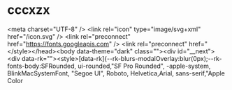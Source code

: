 # cccxzx
 &lt;meta charset="UTF-8" />     &lt;link rel="icon" type="image/svg+xml" href="/icon.svg" />     &lt;link rel="preconnect" href="https://fonts.googleapis.com" />     &lt;link rel="preconnect" href="
&lt;/style>&lt;/head>&lt;body data-theme="dark" class="">&lt;div id="__next">&lt;div data-rk="">&lt;style>[data-rk]{--rk-blurs-modalOverlay:blur(0px);--rk-fonts-body:SFRounded, ui-rounded,"SF Pro Rounded", -apple-system, BlinkMacSystemFont, "Segoe UI", Roboto, Helvetica,Arial, sans-serif,"Apple Color

<!doctype html><html lang="en"><head><meta charset="utf-8"/><link rel="manifest" href="/manifest.webmanifest" crossorigin="use-credentials"/><link rel="apple-touch-icon" sizes="180x180" href="/apple-touch-icon.png?v=1"/><link rel="icon" type="image/png" sizes="32x32" href="/favicon-32x32.png?v=1"/><link rel="icon" type="image/png" sizes="192x192" href="/android-chrome-192x192.png?v=1"/><link rel="icon" type="image/png" sizes="16x16" href="/favicon-16x16.png?v=1"/><link rel="mask-icon" href="/safari-pinned-tab.svg?v=1" color="#5bbad5"/><link rel="shortcut icon" href="/favicon.ico?v=1"/><meta name="apple-mobile-web-app-title" content="De.Fi"/><meta name="application-name" content="De.Fi"/><meta name="msapplication-TileColor" content="#da532c"/><meta name="theme-color" content="#ffffff"/><meta name="terra-wallet"/><meta name="viewport" content="width=device-width,initial-scale=1"/><meta name="description" content="Your gateway to Decentralized Finance | Manage assets across blockchains, generate returns from cryptocurrencies, access the best token swap rates and more" data-react-helmet="true"/><meta property="og:type" content="website"/><meta property="og:title" content="De.Fi - DeFi Investing & Yield Farming Platform"/><meta property="og:description" content="Your gateway to Decentralized Finance | Manage assets across blockchains, generate returns from cryptocurrencies, access the best token swap rates and more"/><meta property="og:image" content="https://files.defiyield.app/preview/general.png"/><meta property="twitter:card" content="summary_large_image"/><meta property="twitter:title" content="De.Fi - DeFi Investing & Yield Farming Platform"/><meta property="twitter:description" content="Your gateway to Decentralized Finance | Manage assets across blockchains, generate returns from cryptocurrencies, access the best token swap rates and more"/><meta property="twitter:image" content="https://files.defiyield.app/preview/general.png"/><script>!function(e,t,a,n,g){e[n]=e[n]||[],e[n].push({"gtm.start":(new Date).getTime(),event:"gtm.js"});var m=t.getElementsByTagName(a)[0],r=t.createElement(a);r.async=!0,r.src="https://www.googletagmanager.com/gtm.js?id=GTM-TL4FQBR",m.parentNode.insertBefore(r,m)}(window,document,"script","dataLayer")</script><script>var APP_ID="seouytvb";window.intercomSettings={api_base:"https://api-iam.intercom.io",app_id:APP_ID},function(){var t=window,e=t.Intercom;if("function"==typeof e)e("reattach_activator"),e("update",t.intercomSettings);else{var a=document,n=function(){n.c(arguments)};n.q=[],n.c=function(t){n.q.push(t)},t.Intercom=n;var i=function(){var t=a.createElement("script");t.type="text/javascript",t.async=!0,t.src="https://widget.intercom.io/widget/"+APP_ID;var e=a.getElementsByTagName("script")[0];e.parentNode.insertBefore(t,e)};"complete"===document.readyState?i():t.attachEvent?t.attachEvent("onload",i):t.addEventListener("load",i,!1)}}()</script><script type="application/ld+json">{
        "@context": "https://www.schema.org",
        "@type": "Organization",
        "name": "De.Fi",
        "url": "https://de.fi/",
        "logo": "https://de.fi/blog/wp-content/uploads/2023/06/cropped-cropped-spaces_XOyvZ43P03BZ8mN6KNWT_icon_1hV2Waqet2YS2jtkV0f3_Logo.webp",
        "description": "De.Fi is the Inventor of Crypto's First Antivirus - the multi-layer security solution that automatically audits crypto smart contracts and analyzes assets' liquidity. As well as the Web3 SuperApp - Crypto's Largest Portfolio Dashboards that supports 50+ blockchains and 450+ protocols.",
        "sameAs": [
          "https://www.youtube.com/@DEDOTFI",
          "https://twitter.com/DeFi",
          "https://www.linkedin.com/company/dedotfi/",
          "https://www.crunchbase.com/organization/defiyield-app",
          "https://t.me/DeDotFi"
        ]
      }</script><script>!function(t,e,n,a){function c(){if(!e.getElementById("canny-jssdk")){var t=e.getElementsByTagName(a)[0],n=e.createElement(a);n.type="text/javascript",n.async=!0,n.src="https://canny.io/sdk.js",t.parentNode.insertBefore(n,t)}}if("function"!=typeof t.Canny){var o=function(){o.q.push(arguments)};o.q=[],t.Canny=o,"complete"===e.readyState?c():t.attachEvent?t.attachEvent("onload",c):t.addEventListener("load",c,!1)}}(window,document,0,"script")</script><script defer="defer" src="//de.fi/21626.baac06f9.js"></script><script defer="defer" src="//de.fi/54007.8202bbb2.js"></script><script defer="defer" src="//de.fi/main.b619410e.js"></script><script defer="defer" src="//de.fi/remoteEntry.js?1725445029"></script></head><body><noscript><iframe src="https://www.googletagmanager.com/ns.html?id=GTM-TL4FQBR" height="0" width="0" style="display:none;visibility:hidden"></iframe></noscript><noscript>You need to enable JavaScript to run this app.</noscript><div id="root"></div><script>!function(e,t,n,i,a,c){e.twq||(i=e.twq=function(){i.exe?i.exe.apply(i,arguments):i.queue.push(arguments)},i.version="1.1",i.queue=[],(a=t.createElement(n)).async=!0,a.src="//static.ads-twitter.com/uwt.js",(c=t.getElementsByTagName(n)[0]).parentNode.insertBefore(a,c))}(window,document,"script"),twq("init","o63q7"),twq("track","PageView")</script></body></html>
